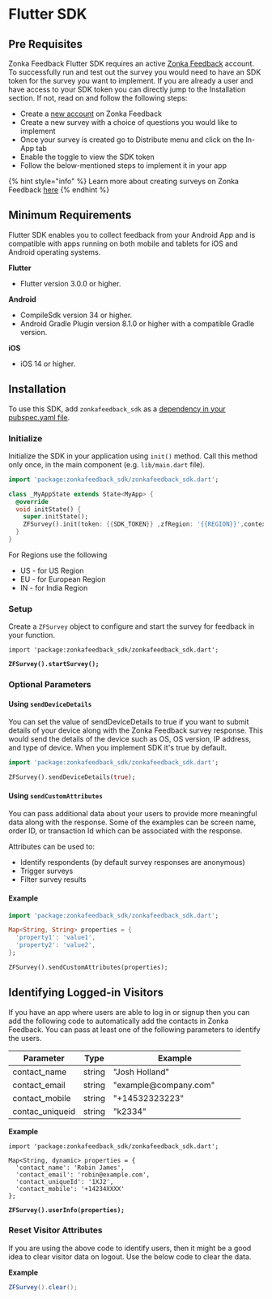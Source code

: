 # Flutter SDK

## Pre Requisites

Zonka Feedback Flutter SDK requires an active [Zonka Feedback](https://www.zonkafeedback.com/) account. To successfully run and test out the survey you would need to have an SDK token for the survey you want to implement. If you are already a user and have access to your SDK token you can directly jump to the Installation section. If not, read on and follow the following steps:

* Create a [new account](https://www.zonkafeedback.com/free-trial-signup) on Zonka Feedback
* Create a new survey with a choice of questions you would like to implement
* Once your survey is created go to Distribute menu and click on the In-App tab
* Enable the toggle to view the SDK token
* Follow the below-mentioned steps to implement it in your app

{% hint style="info" %}
Learn more about creating surveys on Zonka Feedback [here](https://help.zonkafeedback.com/en/articles/6389318-getting-started-with-zonka-feedback)
{% endhint %}



## Minimum Requirements

Flutter SDK enables you to collect feedback from your Android App and is compatible with apps running on both mobile and tablets for iOS and Android operating systems.



**Flutter**

* Flutter version 3.0.0 or higher.

**Android**

* CompileSdk version 34 or higher.
* Android Gradle Plugin version 8.1.0 or higher with a compatible Gradle version.

**iOS**

* iOS 14 or higher.

## Installation

To use this SDK, add `zonkafeedback_sdk` as a [dependency in your pubspec.yaml file](https://flutter.dev/docs/development/platform-integration/platform-channels).



### Initialize

Initialize the SDK in your application using `init()` method. Call this method only once, in the main component (e.g. `lib/main.dart` file).

```dart
import 'package:zonkafeedback_sdk/zonkafeedback_sdk.dart';

class _MyAppState extends State<MyApp> {
  @override
  void initState() {
    super.initState();
    ZFSurvey().init(token: {{SDK_TOKEN}} ,zfRegion: '{{REGION}}',context: context);;
  }
}
```

For Regions use the following

* US - for US Region
* EU - for European Region
* IN - for India Region

### Setup&#x20;

Create a `ZFSurvey` object to configure and start the survey for feedback in your function.

<pre class="language-dart"><code class="lang-dart">import 'package:zonkafeedback_sdk/zonkafeedback_sdk.dart';

<strong>ZFSurvey().startSurvey();
</strong></code></pre>



### Optional Parameters

#### **Using `sendDeviceDetails`**

You can set the value of sendDeviceDetails to true if you want to submit details of your device along with the Zonka Feedback survey response. This would send the details of the device such as OS, OS version, IP address, and type of device. When you implement SDK it's true by default.

```dart
import 'package:zonkafeedback_sdk/zonkafeedback_sdk.dart';

ZFSurvey().sendDeviceDetails(true);
```



#### **Using `sendCustomAttributes`**

You can pass additional data about your users to provide more meaningful data along with the response. Some of the examples can be screen name, order ID, or transaction Id which can be associated with the response.

Attributes can be used to:

* Identify respondents (by default survey responses are anonymous)
* Trigger surveys
* Filter survey results

#### Example

```dart
import 'package:zonkafeedback_sdk/zonkafeedback_sdk.dart';

Map<String, String> properties = {
  'property1': 'value1',
  'property2': 'value2',
};

ZFSurvey().sendCustomAttributes(properties);
```



## Identifying Logged-in Visitors

If you have an app where users are able to log in or signup then you can add the following code to automatically add the contacts in Zonka Feedback. You can pass at least one of the following parameters to identify the users.

<table><thead><tr><th>Parameter</th><th>Type</th><th width="243.66666666666669"> Example</th></tr></thead><tbody><tr><td>contact_name</td><td>string</td><td>"Josh Holland"</td></tr><tr><td>contact_email </td><td>string</td><td>"example@company.com"</td></tr><tr><td>contact_mobile</td><td>string</td><td>"+14532323223"</td></tr><tr><td>contac_uniqueid</td><td>string</td><td>"k2334"</td></tr></tbody></table>

**Example**

<pre class="language-dart"><code class="lang-dart">import 'package:zonkafeedback_sdk/zonkafeedback_sdk.dart';

Map&#x3C;String, dynamic> properties = {
  'contact_name': 'Robin James',
  'contact_email': 'robin@example.com',
  'contact_uniqueId': '1XJ2',
  'contact_mobile': '+14234XXXX'
};

<strong>ZFSurvey().userInfo(properties);
</strong></code></pre>

### Reset Visitor Attributes

If you are using the above code to identify users, then it might be a good idea to clear visitor data on logout. Use the below code to clear the data.

**Example**

```java
ZFSurvey().clear();
```

